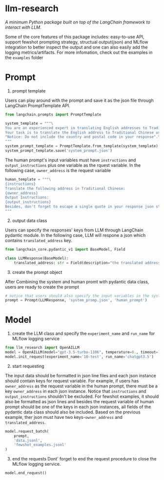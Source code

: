 # llm-research
*A minimum Python package built on top of the LangChain framework to interact with LLM.*

Some of the core features of this package includes: easy-to-use API, support fewshot prompting strategy, structual output(json) and MLflow integration to better inspect the output and one can also easily add the logging metrics/artifacts. For more infomation, check out the examples in the `examples` folder

# Prompt
1. prompt template

Users can play around with the prompt and save it as the json file through LangChain PromptTemplate API.
```python
from langchain.prompts import PromptTemplate

system_template = """\
You are an experienced expert in translating English addresses to Traditional Chinese.
Your task is to translate the English address to Traditional Chinese using Json format.
"Notice: Do not include the country and postal code in your response".\
"""
system_prompt_template = PromptTemplate.from_template(system_template)
system_prompt_template.save('system_prompt.json')
```

The human prompt's input variables must have `instructions` and `output_instructions` plus one variable as the rquest variable. In the following case, `owner_address` is the request variable
```python
human_template = """\
{instructions}
Translate the following address in Traditional Chinese:
{owner_address}
Output Instructions:
{output_instructions}
Besides, don't forget to escape a single quote in your response json string.
"""
```

2. output data class

Users can specify the responses' keys from LLM through LangChain pydantic module. In the following case, LLM will respone a json which contains `translated_address` key.
```python
from langchain_core.pydantic_v1 import BaseModel, Field

class LLMResponse(BaseModel):
    translated_address: str = Field(description="the translated address in Traditional Chinese")
```

3. create the prompt object

After Combining the system and human promt with pydantic data class, users are ready to create the prompt
```python
# notice that users should also specify the input variables in the system prompt as keyword arguments in this class
prompt = Prompt(LLMResponse, 'system_promp.json', 'human_prompt')
```


# Model
1. create the LLM class and specify the `experiment_name` and `run_name` for MLflow logging service
```python
from llm_research import OpenAILLM
model = OpenAILLM(model="gpt-3.5-turbo-1106", temperature=0., timeout=120, verbose=True)
model.init_request(experiment_name='10-test', run_name='chatgpt3.5')
```

2. start requesting

The input data should be formatted in json line files and each json instance should contain keys for request variable. For example, if users has `owner_address` as the request variable in the human prompt, there must be a key `owner_address` in each json instance. Notice that `instructions` and `output_instructions` shouldn't be excluded.
For fewshot examples, it should also be formatted as json lines and besides the request variable of human prompt should be one of the keys in each json instances, all fields of the pydantic data class should also be included. Based on the previous example, ther json must have two keys-`owner_address` and `translated_address`.
```python
model.request_batch(
    prompt,
    'data.jsonl',
    'fewshot_examples.jsonl'
)
```

3. end the requests
Dont' forget to end the request procedure to close the MLflow logging service.
```python
model.end_request()
```

